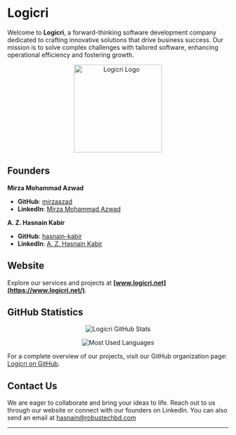 # Logicri

Welcome to **Logicri**, a forward-thinking software development company dedicated to crafting innovative solutions that drive business success. Our mission is to solve complex challenges with tailored software, enhancing operational efficiency and fostering growth.

<p align="center">
  <img src="/assets/favicon.ico" alt="Logicri Logo" width="200"/>
</p>

## Founders

**Mirza Mohammad Azwad**

- **GitHub**: [mirzaazad](https://github.com/mirzaazad)
- **LinkedIn**: [Mirza Mohammad Azwad](https://bd.linkedin.com/in/mirza-mohammad-azwad-b5239b1a4)

**A. Z. Hasnain Kabir**

- **GitHub**: [hasnain-kabir](https://github.com/HasnainKabir-repos)
- **LinkedIn**: [A. Z. Hasnain Kabir](https://bd.linkedin.com/in/a-z-hasnain-kabir-632495216)

## Website

Explore our services and projects at **[www.logicri.net](https://www.logicri.net/)**.

## GitHub Statistics

<p align="center">
  <img src="https://github-readme-stats.vercel.app/api?username=LogicriBD&show_icons=true&theme=radical" alt="Logicri GitHub Stats"/>
</p>

<p align="center">
  <img src="https://github-readme-stats.vercel.app/api/top-langs/?username=LogicriBD&layout=compact&theme=radical" alt="Most Used Languages"/>
</p>

<!-- ### Popular Repositories

1. **Project Alpha**

   - **Description**: A robust solution for enterprise resource planning.
   - **Stars**: ![GitHub Repo stars](https://img.shields.io/github/stars/logicri/project-alpha?style=social)
   - **Forks**: ![GitHub forks](https://img.shields.io/github/forks/logicri/project-alpha?style=social)
   - **Repository**: [Link](https://github.com/logicri/project-alpha)

2. **Beta Suite**

   - **Description**: A comprehensive suite of tools for data analysis.
   - **Stars**: ![GitHub Repo stars](https://img.shields.io/github/stars/logicri/beta-suite?style=social)
   - **Forks**: ![GitHub forks](https://img.shields.io/github/forks/logicri/beta-suite?style=social)
   - **Repository**: [Link](https://github.com/logicri/beta-suite)

3. **Gamma API**
   - **Description**: A scalable API framework for web applications.
   - **Stars**: ![GitHub Repo stars](https://img.shields.io/github/stars/logicri/gamma-api?style=social)
   - **Forks**: ![GitHub forks](https://img.shields.io/github/forks/logicri/gamma-api?style=social)
   - **Repository**: [Link](https://github.com/logicri/gamma-api) -->

For a complete overview of our projects, visit our GitHub organization page: [Logicri on GitHub](https://github.com/orgs/LogicriBD/repositories).

## Contact Us

We are eager to collaborate and bring your ideas to life. Reach out to us through our website or connect with our founders on LinkedIn. You can also send an email at
[hasnain@robustechbd.com](hasnain@robustechbd.com)

---
